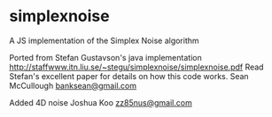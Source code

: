 # simplexnoise
A JS implementation of the Simplex Noise algorithm

Ported from Stefan Gustavson's java implementation
http://staffwww.itn.liu.se/~stegu/simplexnoise/simplexnoise.pdf
Read Stefan's excellent paper for details on how this code works.
Sean McCullough banksean@gmail.com

Added 4D noise
Joshua Koo zz85nus@gmail.com
